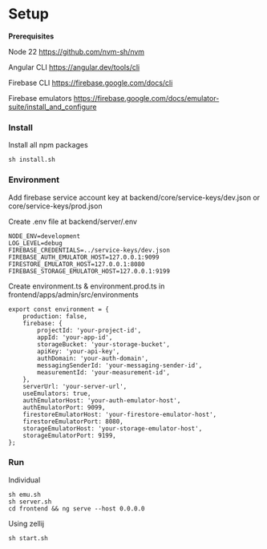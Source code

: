# Setup

**Prerequisites**

Node 22
https://github.com/nvm-sh/nvm

Angular CLI
https://angular.dev/tools/cli

Firebase CLI
https://firebase.google.com/docs/cli

Firebase emulators
https://firebase.google.com/docs/emulator-suite/install_and_configure

### Install

Install all npm packages

    sh install.sh

### Environment

Add firebase service account key at backend/core/service-keys/dev.json or core/service-keys/prod.json

Create .env file at backend/server/.env

    NODE_ENV=development
    LOG_LEVEL=debug
    FIREBASE_CREDENTIALS=../service-keys/dev.json
    FIREBASE_AUTH_EMULATOR_HOST=127.0.0.1:9099
    FIRESTORE_EMULATOR_HOST=127.0.0.1:8080
    FIREBASE_STORAGE_EMULATOR_HOST=127.0.0.1:9199

Create environment.ts & environment.prod.ts in frontend/apps/admin/src/environments

    export const environment = {
    	production: false,
    	firebase: {
    		projectId: 'your-project-id',
    		appId: 'your-app-id',
    		storageBucket: 'your-storage-bucket',
    		apiKey: 'your-api-key',
    		authDomain: 'your-auth-domain',
    		messagingSenderId: 'your-messaging-sender-id',
    		measurementId: 'your-measurement-id',
    	},
    	serverUrl: 'your-server-url',
    	useEmulators: true,
    	authEmulatorHost: 'your-auth-emulator-host',
    	authEmulatorPort: 9099,
    	firestoreEmulatorHost: 'your-firestore-emulator-host',
    	firestoreEmulatorPort: 8080,
    	storageEmulatorHost: 'your-storage-emulator-host',
    	storageEmulatorPort: 9199,
    };

### Run

Individual

    sh emu.sh
    sh server.sh
    cd frontend && ng serve --host 0.0.0.0

Using zellij

    sh start.sh

